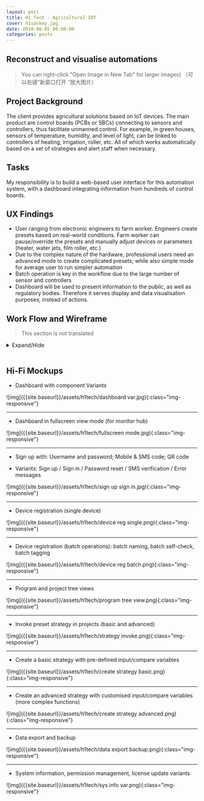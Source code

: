 ```yaml
---
layout: post
title: H1 Tech - Agricultural IOT
cover: h1sankey.jpg  
date: 2018-06-05 00:00:00
categories: posts
---
```


## Reconstruct and visualise automations

> You can right-click "Open Image in New Tab" for larger images)
（可以右键“新窗口打开 ”放大图片）

## Project Background

The client provides agricultural solutions based on IoT devices. The main product are control boards (PCBs or SBCs) connecting to sensors and controllers, thus facilitate unmanned control.  For example, in green houses, sensors of temperature, humidity, and level of light, can be linked to controllers of heating, irrigation, roller, etc. All of which works automatically based on a set of strategies and alert staff when necessary.

## Tasks

My responsibility is to build a web-based user interface for this automation system, with a dashboard integrating information from hundreds of control boards.

## UX Findings

- User ranging from electronic engineers to farm worker. Engineers create presets based on real-world conditions. Farm worker can pause/override the presets and manually adjust devices or parameters (heater, water jets, film roller, etc.)
- Due to the complex nature of the hardware, professional users need an advanced mode to create complicated presets; while also simple mode for average user to run simpler automation
- Batch operation is key in the workflow due to the large number of sensor and controllers
- Dashboard will be used to present information to the public, as well as regulatory bodies. Therefore it serves display and data visualisation purposes, instead of actions.  

## Work Flow and Wireframe

> This section is not translated

<details markdown="1">

<summary>
Expand/Hide
</summary>

- Sign up and sign in

![img]({{site.baseurl}}/assets/h1tech/flow signup sign in.jpg){:class="img-responsive"}

---

- Device registration and management

![img]({{site.baseurl}}/assets/h1tech/flow device mgmt.jpg){:class="img-responsive"}

---

- Program and project structure

![img]({{site.baseurl}}/assets/h1tech/flow program and project.jpg){:class="img-responsive"}

---

- Automation Strategy

![img]({{site.baseurl}}/assets/h1tech/flow strategy mgmt.jpg){:class="img-responsive"}

---

- Data export and backup/restore

![img]({{site.baseurl}}/assets/h1tech/flow data mgmt.jpg){:class="img-responsive"}

---

- System info

![img]({{site.baseurl}}/assets/h1tech/flow sys mgmt.jpg){:class="img-responsive"}

</details>
<br>

## Hi-Fi Mockups

- Dashboard with component Variants

![img]({{site.baseurl}}/assets/h1tech/dashboard var.jpg){:class="img-responsive"}

---

- Dashboard in fullscreen view mode (for monitor hub)

![img]({{site.baseurl}}/assets/h1tech/fullscreen mode.jpg){:class="img-responsive"}

---

- Sign up with: Username and password; Mobile & SMS code; QR code

- Variants: Sign up / Sign in / Password reset / SMS verification / Error messages

![img]({{site.baseurl}}/assets/h1tech/sign up sign in.jpg){:class="img-responsive"}

---

- Device registration (single device)

![img]({{site.baseurl}}/assets/h1tech/device reg single.png){:class="img-responsive"}

---

- Device registration (batch operations): batch naming, batch self-check, batch tagging

![img]({{site.baseurl}}/assets/h1tech/device reg batch.png){:class="img-responsive"}

---

- Program and project tree views

![img]({{site.baseurl}}/assets/h1tech/program tree view.png){:class="img-responsive"}

---

- Invoke preset strategy in projects (basic and advanced)

![img]({{site.baseurl}}/assets/h1tech/strategy invoke.png){:class="img-responsive"}

---

- Create a basic strategy with pre-defined input/compare variables

![img]({{site.baseurl}}/assets/h1tech/create strategy basic.png){:class="img-responsive"}

---

- Create an advanced strategy with customised input/compare variables (more complex functions)

![img]({{site.baseurl}}/assets/h1tech/create strategy advanced.png){:class="img-responsive"}

---

- Data export and backup

![img]({{site.baseurl}}/assets/h1tech/data export backup.png){:class="img-responsive"}

---

- System information, permission management, license update variants

![img]({{site.baseurl}}/assets/h1tech/sys info var.png){:class="img-responsive"}
